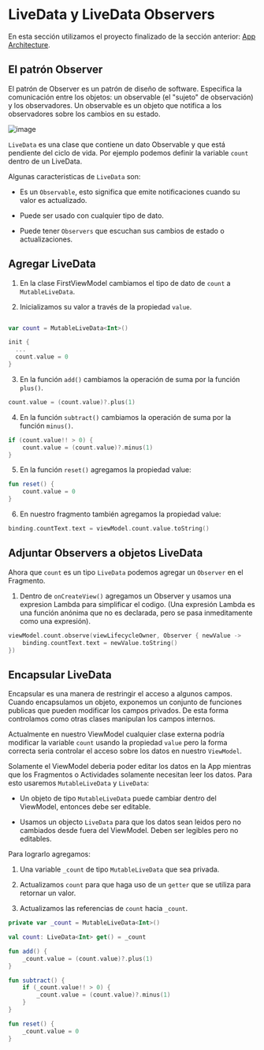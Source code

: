 
# LiveData y LiveData Observers

En esta sección utilizamos el proyecto finalizado de la sección anterior: [App Architecture](./app-architecture.html).

## El patrón Observer

El patrón de Observer es un patrón de diseño de software. Especifica la comunicación entre los objetos: un observable (el "sujeto" de observación) y los observadores. Un observable es un objeto que notifica a los observadores sobre los cambios en su estado.

![image](./images/57.png)

`LiveData` es una clase que contiene un dato Observable y que está pendiente del ciclo de vida. Por ejemplo podemos definir la variable `count` dentro de un LiveData.

Algunas caracteristicas de `LiveData` son:

* Es un `Observable`, esto significa que emite notificaciones cuando su valor es actualizado.

* Puede ser usado con cualquier tipo de dato.

* Puede tener `Observers` que escuchan sus cambios de estado o actualizaciones.

## Agregar LiveData

1. En la clase FirstViewModel cambiamos el tipo de dato de `count` a `MutableLiveData`.

2. Inicializamos su valor a través de la propiedad `value`.

```kotlin

var count = MutableLiveData<Int>()

init {
  ...
  count.value = 0
}

```

3. En la función `add()` cambiamos la operación de suma por la función `plus()`.

```kotlin
count.value = (count.value)?.plus(1)
```

4. En la función `subtract()` cambiamos la operación de suma por la función `minus()`.

```kotlin
if (count.value!! > 0) {
    count.value = (count.value)?.minus(1)
}
```

5. En la función `reset()` agregamos la propiedad value:

```kotlin
fun reset() {
    count.value = 0
}
```

6. En nuestro fragmento también agregamos la propiedad value:

```kotlin
binding.countText.text = viewModel.count.value.toString()
```

## Adjuntar Observers a objetos LiveData

Ahora que `count` es un tipo `LiveData` podemos agregar un `Observer` en el Fragmento.

1. Dentro de `onCreateView()` agregamos un Observer y usamos una expresion Lambda para simplificar el codigo. (Una expresión Lambda es una función anónima que no es declarada, pero se pasa inmeditamente como una expresión).

```kotlin
viewModel.count.observe(viewLifecycleOwner, Observer { newValue ->
    binding.countText.text = newValue.toString()
})
```

## Encapsular LiveData

Encapsular es una manera de restringir el acceso a algunos campos. Cuando encapsulamos un objeto, exponemos un conjunto de funciones publicas que pueden modificar los campos privados. De esta forma controlamos como otras clases manipulan los campos internos.

Actualmente en nuestro ViewModel cualquier clase externa podría modificar la variable `count` usando la propiedad `value` pero la forma correcta seria controlar el acceso sobre los datos en nuestro `ViewModel`.

Solamente el ViewModel deberia poder editar los datos en la App mientras que los Fragmentos o Actividades solamente necesitan leer los datos. Para esto usaremos `MutableLiveData` y `LiveData`:

* Un objeto de tipo `MutableLiveData` puede cambiar dentro del ViewModel, entonces debe ser editable.

* Usamos un objecto `LiveData` para que los datos sean leidos pero no cambiados desde fuera del ViewModel. Deben ser legibles pero no editables.

Para lograrlo agregamos:

1. Una variable `_count` de tipo `MutableLiveData` que sea privada.

2. Actualizamos `count` para que haga uso de un `getter` que se utiliza para retornar un valor.

3. Actualizamos las referencias de `count` hacia `_count`.

```kotlin
private var _count = MutableLiveData<Int>()

val count: LiveData<Int> get() = _count
```

```kotlin
fun add() {
    _count.value = (count.value)?.plus(1)
}

fun subtract() {
    if (_count.value!! > 0) {
        _count.value = (count.value)?.minus(1)
    }
}

fun reset() {
    _count.value = 0
}
```
